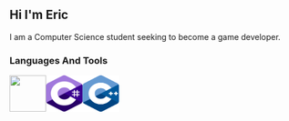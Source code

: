 ## Hi I'm Eric
I am  a Computer Science student seeking to become a game developer.


### Languages And Tools
[<img align="left" width="64px" height="64px" src="https://icon-library.com/images/unity-icon/unity-icon-5.jpg" />][unity]
[<img align="left" width="64px" height="64px" src="images/icons/csharp.svg" />][csharp]
[<img align="left" width="64px" height="64px" src="images/icons/cpp.svg" />][cpp]




<!-- Links to Technologies -->
[unity]: https://unity.com/pt
[csharp]: https://docs.unity3d.com/ScriptReference/
[cpp]: https://www.cplusplus.com/reference/